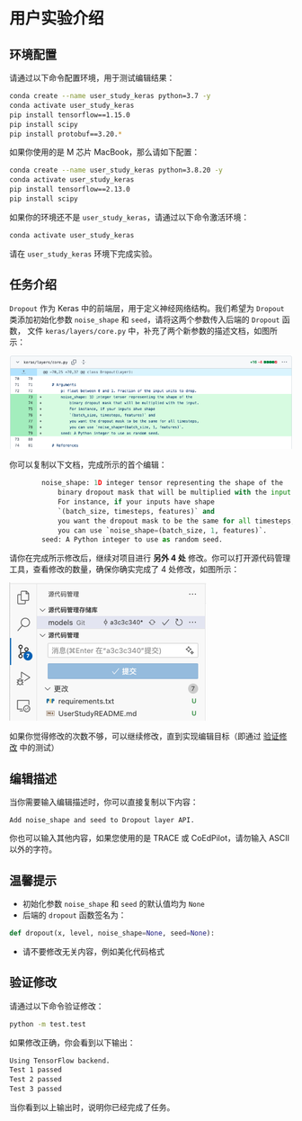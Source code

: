 # 用户实验介绍

## 环境配置
请通过以下命令配置环境，用于测试编辑结果：
```bash
conda create --name user_study_keras python=3.7 -y
conda activate user_study_keras
pip install tensorflow==1.15.0
pip install scipy
pip install protobuf==3.20.*
```

如果你使用的是 M 芯片 MacBook，那么请如下配置：
```bash
conda create --name user_study_keras python=3.8.20 -y
conda activate user_study_keras
pip install tensorflow==2.13.0
pip install scipy
```

如果你的环境还不是 `user_study_keras`，请通过以下命令激活环境：
```bash
conda activate user_study_keras
```
请在 `user_study_keras` 环境下完成实验。

## 任务介绍
`Dropout` 作为 Keras 中的前端层，用于定义神经网络结构。我们希望为 `Dropout` 类添加初始化参数 `noise_shape` 和 `seed`，请将这两个参数传入后端的 `Dropout` 函数， 文件 `keras/layers/core.py` 中，补充了两个新参数的描述文档，如图所示：

![image](./images/init_edit.png)

你可以复制以下文档，完成所示的首个编辑：
```python
        noise_shape: 1D integer tensor representing the shape of the
            binary dropout mask that will be multiplied with the input.
            For instance, if your inputs have shape
            `(batch_size, timesteps, features)` and
            you want the dropout mask to be the same for all timesteps,
            you can use `noise_shape=(batch_size, 1, features)`.
        seed: A Python integer to use as random seed.
```

请你在完成所示修改后，继续对项目进行 **另外 4 处** 修改。你可以打开源代码管理工具，查看修改的数量，确保你确实完成了 4 处修改，如图所示：

![image](./images/git_diff.png)

如果你觉得修改的次数不够，可以继续修改，直到实现编辑目标（即通过 [验证修改](#验证修改) 中的测试）

## 编辑描述
当你需要输入编辑描述时，你可以直接复制以下内容：
```
Add noise_shape and seed to Dropout layer API.
```
你也可以输入其他内容，如果您使用的是 TRACE 或 CoEdPilot，请勿输入 ASCII 以外的字符。

## 温馨提示
* 初始化参数 `noise_shape` 和 `seed` 的默认值均为 `None`
* 后端的 `dropout` 函数签名为：
```python
def dropout(x, level, noise_shape=None, seed=None):
```
* 请不要修改无关内容，例如美化代码格式

## 验证修改

请通过以下命令验证修改：
```bash
python -m test.test
```

如果修改正确，你会看到以下输出：
```bash
Using TensorFlow backend.
Test 1 passed
Test 2 passed
Test 3 passed
```

当你看到以上输出时，说明你已经完成了任务。
